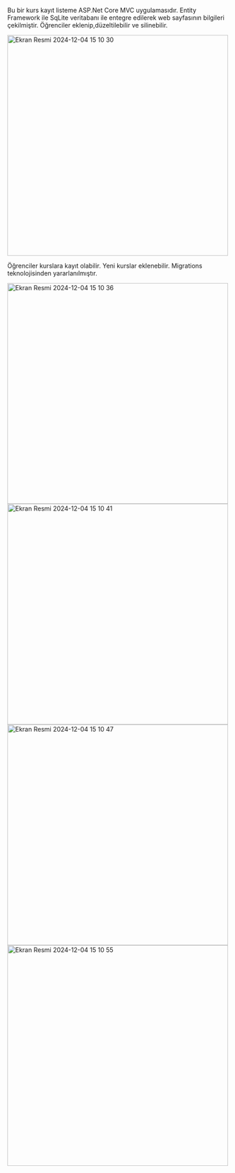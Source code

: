 Bu bir kurs kayıt listeme ASP.Net Core MVC uygulamasıdır. Entity Framework ile SqLite veritabanı ile entegre edilerek web sayfasının bilgileri çekilmiştir.
Öğrenciler eklenip,düzeltilebilir ve silinebilir.

<img width="500" alt="Ekran Resmi 2024-12-04 15 10 30" src="https://github.com/user-attachments/assets/7f1feae1-86ca-4089-abc3-b1dfa6309001">

Öğrenciler kurslara kayıt olabilir. Yeni kurslar eklenebilir.
Migrations teknolojisinden yararlanılmıştır.

<img width="500" alt="Ekran Resmi 2024-12-04 15 10 36" src="https://github.com/user-attachments/assets/bbd4cdb4-8ceb-4e69-8116-14f412185ed3">
<img width="500" alt="Ekran Resmi 2024-12-04 15 10 41" src="https://github.com/user-attachments/assets/bc29814e-7b80-4a27-b4ca-6bbe6b0af43f">
<img width="500" alt="Ekran Resmi 2024-12-04 15 10 47" src="https://github.com/user-attachments/assets/85d17c14-5255-4524-a195-59afe693ca68">
<img width="500" alt="Ekran Resmi 2024-12-04 15 10 55" src="https://github.com/user-attachments/assets/2afe63b2-8f0c-4990-a70a-7007c0944a29">
